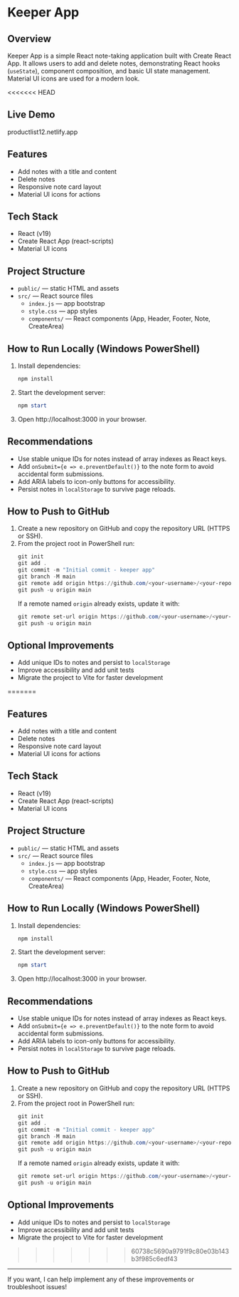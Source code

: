 # Keeper App

## Overview
Keeper App is a simple React note-taking application built with Create React App. It allows users to add and delete notes, demonstrating React hooks (`useState`), component composition, and basic UI state management. Material UI icons are used for a modern look.

<<<<<<< HEAD
## Live Demo
productlist12.netlify.app 

## Features
- Add notes with a title and content
- Delete notes
- Responsive note card layout
- Material UI icons for actions

## Tech Stack
- React (v19)
- Create React App (react-scripts)
- Material UI icons

## Project Structure
- `public/` — static HTML and assets
- `src/` — React source files
  - `index.js` — app bootstrap
  - `style.css` — app styles
  - `components/` — React components (App, Header, Footer, Note, CreateArea)

## How to Run Locally (Windows PowerShell)
1. Install dependencies:
   ```powershell
   npm install
   ```
2. Start the development server:
   ```powershell
   npm start
   ```
3. Open http://localhost:3000 in your browser.

## Recommendations
- Use stable unique IDs for notes instead of array indexes as React keys.
- Add `onSubmit={e => e.preventDefault()}` to the note form to avoid accidental form submissions.
- Add ARIA labels to icon-only buttons for accessibility.
- Persist notes in `localStorage` to survive page reloads.

## How to Push to GitHub
1. Create a new repository on GitHub and copy the repository URL (HTTPS or SSH).
2. From the project root in PowerShell run:
   ```powershell
   git init
   git add .
   git commit -m "Initial commit - keeper app"
   git branch -M main
   git remote add origin https://github.com/<your-username>/<your-repo>.git
   git push -u origin main
   ```
   If a remote named `origin` already exists, update it with:
   ```powershell
   git remote set-url origin https://github.com/<your-username>/<your-repo>.git
   git push -u origin main
   ```

## Optional Improvements
- Add unique IDs to notes and persist to `localStorage`
- Improve accessibility and add unit tests
- Migrate the project to Vite for faster development

=======
## Features
- Add notes with a title and content
- Delete notes
- Responsive note card layout
- Material UI icons for actions

## Tech Stack
- React (v19)
- Create React App (react-scripts)
- Material UI icons

## Project Structure
- `public/` — static HTML and assets
- `src/` — React source files
  - `index.js` — app bootstrap
  - `style.css` — app styles
  - `components/` — React components (App, Header, Footer, Note, CreateArea)

## How to Run Locally (Windows PowerShell)
1. Install dependencies:
   ```powershell
   npm install
   ```
2. Start the development server:
   ```powershell
   npm start
   ```
3. Open http://localhost:3000 in your browser.

## Recommendations
- Use stable unique IDs for notes instead of array indexes as React keys.
- Add `onSubmit={e => e.preventDefault()}` to the note form to avoid accidental form submissions.
- Add ARIA labels to icon-only buttons for accessibility.
- Persist notes in `localStorage` to survive page reloads.

## How to Push to GitHub
1. Create a new repository on GitHub and copy the repository URL (HTTPS or SSH).
2. From the project root in PowerShell run:
   ```powershell
   git init
   git add .
   git commit -m "Initial commit - keeper app"
   git branch -M main
   git remote add origin https://github.com/<your-username>/<your-repo>.git
   git push -u origin main
   ```
   If a remote named `origin` already exists, update it with:
   ```powershell
   git remote set-url origin https://github.com/<your-username>/<your-repo>.git
   git push -u origin main
   ```

## Optional Improvements
- Add unique IDs to notes and persist to `localStorage`
- Improve accessibility and add unit tests
- Migrate the project to Vite for faster development

>>>>>>> 60738c5690a9791f9c80e03b143b3f985c6edf43
---
If you want, I can help implement any of these improvements or troubleshoot issues!
